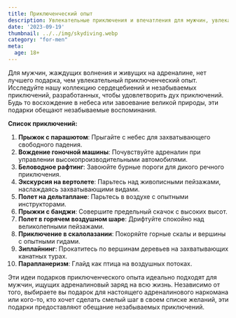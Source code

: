 ```yaml
---
title: Приключенческий опыт
description: Увлекательные приключения и впечатления для мужчин, увлекающихся адреналином.
date: '2023-09-19'
thumbnail: ../../img/skydiving.webp
category: "for-men"
meta:
  age: 18+
---
```

Для мужчин, жаждущих волнения и живущих на адреналине, нет лучшего подарка, чем увлекательный приключенческий опыт. Исследуйте нашу коллекцию сердецебиений и незабываемых приключений, разработанных, чтобы удовлетворить дух приключений. Будь то восхождение в небеса или завоевание великой природы, эти подарки обещают незабываемые воспоминания.

**Список приключений:**
1. **Прыжок с парашютом**: Прыгайте с небес для захватывающего свободного падения.
2. **Вождение гоночной машины**: Почувствуйте адреналин при управлении высокопроизводительными автомобилями.
3. **Беловодное рафтинг**: Завоюйте бурные пороги для дикого речного приключения.
4. **Экскурсия на вертолете**: Парьтесь над живописными пейзажами, наслаждаясь захватывающими видами.
5. **Полет на дельтаплане**: Парьтесь в воздухе с опытными инструкторами.
6. **Прыжки с банджи**: Совершите предельный скачок с высоких высот.
7. **Полет в горячем воздушном шаре**: Дрифтуйте спокойно над великолепными пейзажами.
8. **Приключение в скалолазании**: Покоряйте горные скалы и вершины с опытными гидами.
9. **Зиплайнинг**: Прокатитесь по вершинам деревьев на захватывающих канатных турах.
10. **Парапланеризм**: Глайд как птица на воздушных потоках.

Эти идеи подарков приключенческого опыта идеально подходят для мужчин, ищущих адреналиновый заряд на всю жизнь. Независимо от того, выбираете вы подарок для настоящего адреналинового наркомана или кого-то, кто хочет сделать смелый шаг в своем списке желаний, эти подарки предоставляют обещание незабываемых приключений.
